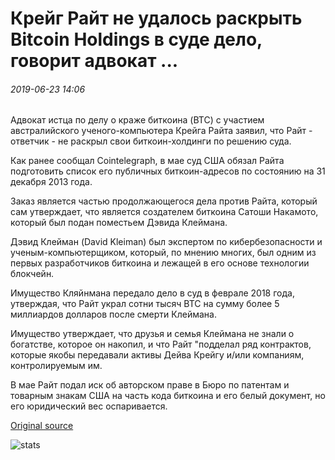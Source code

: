 # Крейг Райт не удалось раскрыть Bitcoin Holdings в суде дело, говорит адвокат ...

###### 2019-06-23 14:06

Адвокат истца по делу о краже биткоина (BTC) с участием австралийского ученого-компьютера Крейга Райта заявил, что Райт - ответчик - не раскрыл свои биткоин-холдинги по решению суда.

Как ранее сообщал Cointelegraph, в мае суд США обязал Райта подготовить список его публичных биткоин-адресов по состоянию на 31 декабря 2013 года.

Заказ является частью продолжающегося дела против Райта, который сам утверждает, что является создателем биткоина Сатоши Накамото, который был подан поместьем Дэвида Клеймана.

Дэвид Клейман (David Kleiman) был экспертом по кибербезопасности и ученым-компьютерщиком, который, по мнению многих, был одним из первых разработчиков биткоина и лежащей в его основе технологии блокчейн.

Имущество Кляйнмана передало дело в суд в феврале 2018 года, утверждая, что Райт украл сотни тысяч BTC на сумму более 5 миллиардов долларов после смерти Клеймана.

Имущество утверждает, что друзья и семья Клеймана не знали о богатстве, которое он накопил, и что Райт "подделал ряд контрактов, которые якобы передавали активы Дейва Крейгу и/или компаниям, контролируемым им.

В мае Райт подал иск об авторском праве в Бюро по патентам и товарным знакам США на часть кода биткоина и его белый документ, но его юридический вес оспаривается.

[Original source](https://cointelegraph.com/news/craig-wright-failed-to-disclose-bitcoin-holdings-in-court-case-says-lawyer)

![stats](https://c.statcounter.com/11760860/0/a89fa40b/1/ "stats")